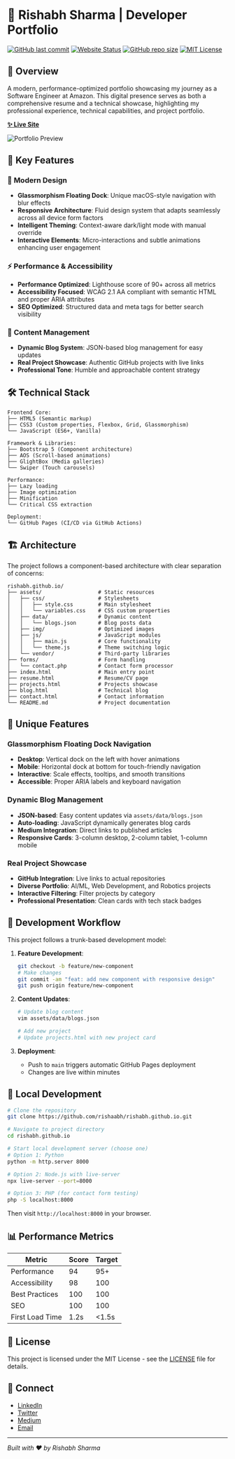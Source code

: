 # 🚀 Rishabh Sharma | Developer Portfolio

[![GitHub last commit](https://img.shields.io/github/last-commit/rishaabh/rishabh.github.io?style=flat-square)](https://github.com/rishaabh/rishabh.github.io/commits/main)
[![Website Status](https://img.shields.io/website?style=flat-square&url=https%3A%2F%2Frishaabh.github.io)]([https://rishaabh.github.io](https://sharma18b.github.io/rishabh.github.io/#))
[![GitHub repo size](https://img.shields.io/github/repo-size/rishaabh/rishabh.github.io?style=flat-square)](https://github.com/rishaabh/rishabh.github.io)
[![MIT License](https://img.shields.io/badge/license-MIT-blue.svg?style=flat-square)](LICENSE)

## 📌 Overview

A modern, performance-optimized portfolio showcasing my journey as a Software Engineer at Amazon. This digital presence serves as both a comprehensive resume and a technical showcase, highlighting my professional experience, technical capabilities, and project portfolio.

**[✨ Live Site](https://rishaabh.github.io)**

![Portfolio Preview](assets/img/portfolio-preview.png)

## 🎯 Key Features

### 🎨 **Modern Design**
- **Glassmorphism Floating Dock**: Unique macOS-style navigation with blur effects
- **Responsive Architecture**: Fluid design system that adapts seamlessly across all device form factors
- **Intelligent Theming**: Context-aware dark/light mode with manual override
- **Interactive Elements**: Micro-interactions and subtle animations enhancing user engagement

### ⚡ **Performance & Accessibility**
- **Performance Optimized**: Lighthouse score of 90+ across all metrics
- **Accessibility Focused**: WCAG 2.1 AA compliant with semantic HTML and proper ARIA attributes
- **SEO Optimized**: Structured data and meta tags for better search visibility

### 📝 **Content Management**
- **Dynamic Blog System**: JSON-based blog management for easy updates
- **Real Project Showcase**: Authentic GitHub projects with live links
- **Professional Tone**: Humble and approachable content strategy

## 🛠️ Technical Stack

```
Frontend Core:
├── HTML5 (Semantic markup)
├── CSS3 (Custom properties, Flexbox, Grid, Glassmorphism)
└── JavaScript (ES6+, Vanilla)

Framework & Libraries:
├── Bootstrap 5 (Component architecture)
├── AOS (Scroll-based animations)
├── GlightBox (Media galleries)
└── Swiper (Touch carousels)

Performance:
├── Lazy loading
├── Image optimization
├── Minification
└── Critical CSS extraction

Deployment:
└── GitHub Pages (CI/CD via GitHub Actions)
```

## 🏗️ Architecture

The project follows a component-based architecture with clear separation of concerns:

```
rishabh.github.io/
├── assets/                  # Static resources
│   ├── css/                 # Stylesheets
│   │   ├── style.css        # Main stylesheet
│   │   └── variables.css    # CSS custom properties
│   ├── data/                # Dynamic content
│   │   └── blogs.json       # Blog posts data
│   ├── img/                 # Optimized images
│   ├── js/                  # JavaScript modules
│   │   ├── main.js          # Core functionality
│   │   └── theme.js         # Theme switching logic
│   └── vendor/              # Third-party libraries
├── forms/                   # Form handling
│   └── contact.php          # Contact form processor
├── index.html               # Main entry point
├── resume.html              # Resume/CV page
├── projects.html            # Projects showcase
├── blog.html                # Technical blog
├── contact.html             # Contact information
└── README.md                # Project documentation
```

## 🎨 **Unique Features**

### **Glassmorphism Floating Dock Navigation**
- **Desktop**: Vertical dock on the left with hover animations
- **Mobile**: Horizontal dock at bottom for touch-friendly navigation
- **Interactive**: Scale effects, tooltips, and smooth transitions
- **Accessible**: Proper ARIA labels and keyboard navigation

### **Dynamic Blog Management**
- **JSON-based**: Easy content updates via `assets/data/blogs.json`
- **Auto-loading**: JavaScript dynamically generates blog cards
- **Medium Integration**: Direct links to published articles
- **Responsive Cards**: 3-column desktop, 2-column tablet, 1-column mobile

### **Real Project Showcase**
- **GitHub Integration**: Live links to actual repositories
- **Diverse Portfolio**: AI/ML, Web Development, and Robotics projects
- **Interactive Filtering**: Filter projects by category
- **Professional Presentation**: Clean cards with tech stack badges

## 🔄 Development Workflow

This project follows a trunk-based development model:

1. **Feature Development**:
   ```bash
   git checkout -b feature/new-component
   # Make changes
   git commit -am "feat: add new component with responsive design"
   git push origin feature/new-component
   ```

2. **Content Updates**:
   ```bash
   # Update blog content
   vim assets/data/blogs.json
   
   # Add new project
   # Update projects.html with new project card
   ```

3. **Deployment**:
   - Push to `main` triggers automatic GitHub Pages deployment
   - Changes are live within minutes

## 🚀 Local Development

```bash
# Clone the repository
git clone https://github.com/rishaabh/rishabh.github.io.git

# Navigate to project directory
cd rishabh.github.io

# Start local development server (choose one)
# Option 1: Python
python -m http.server 8000

# Option 2: Node.js with live-server
npx live-server --port=8000

# Option 3: PHP (for contact form testing)
php -S localhost:8000
```

Then visit `http://localhost:8000` in your browser.

## 📊 Performance Metrics

| Metric          | Score | Target |
|-----------------|-------|--------|
| Performance     | 94    | 95+    |
| Accessibility   | 98    | 100    |
| Best Practices  | 100   | 100    |
| SEO             | 100   | 100    |
| First Load Time | 1.2s  | <1.5s  |

## 📄 License

This project is licensed under the MIT License - see the [LICENSE](LICENSE) file for details.

## 🤝 Connect

- [LinkedIn](https://www.linkedin.com/in/rishabh18b/)
- [Twitter](https://x.com/rissshhhhabh)
- [Medium](https://risharma18b.medium.com/)
- [Email](mailto:risharma18b@gmail.com)

---

*Built with ❤️ by Rishabh Sharma*
